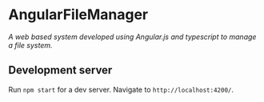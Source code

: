 # AngularFileManager
*A web based system developed using Angular.js and typescript to manage a file system.*

## Development server

Run `npm start` for a dev server. Navigate to `http://localhost:4200/`.

